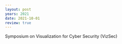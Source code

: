 ```yaml
---
layout: post
years: 2021
date: 2021-10-01
review: true
---
```


Symposium on Visualization for Cyber Security (VizSec)